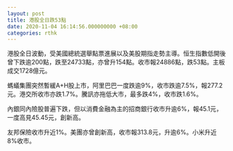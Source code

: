 ```yaml
---
layout: post
title: 港股全日跌53點
date: 2020-11-04 16:14:56.000000000 +08:00
categories: rthk
---
```


港股全日波動，受美國總統選舉點票進展以及美股期指走勢主導。恒生指數低開後曾下跌逾200點，跌至24733點，亦曾升154點。收市報24886點，跌53點。主板成交1728億元。

螞蟻集團突然暫緩A+H股上市，阿里巴巴一度跌逾9%，收市跌逾7.5%，報277.2元。港交所收市亦跌1.7%。騰訊亦拖低大市，最多跌4%，收市跌1.6%。

內銀同內險股普遍下跌，但以消費金融為主的招商銀行收市升逾6%，報45.1元，一度高見45.45元，創新高。

友邦保險收市升近1%。美團亦曾創新高，收市報313.8元，升逾6%。小米升近8%收市。
